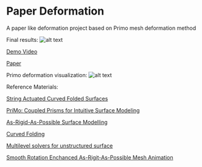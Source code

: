 # Paper Deformation
A paper like deformation project based on Primo mesh deformation method

Final results: 
![alt text](https://github.com/qingyouzhao/PaperDeformation/blob/master/images/teaser.png "Teaser")

[Demo Video](https://drive.google.com/open?id=1LaMJiDfBe-cz64l6tx2znnYdjXe_KVf5)

[Paper](https://drive.google.com/file/d/1KyaCO7eSPEd0aMMS6DFJbdxi874QqC3U/view?usp=sharing)

Primo deformation visualization:
![alt text](https://github.com/qingyouzhao/PaperDeformation/blob/master/images/curve3/curve3_90.png "90 degrees")



Reference Materials:

[String Actuated Curved Folded Surfaces](http://geometry.cs.ucl.ac.uk/projects/2017/string-actuated/)

[PriMo: Coupled Prisms for Intuitive Surface Modeling](http://lgg.epfl.ch/publications/2006/botsch_2006_PMO.pdf)

[As-Rigid-As-Possible Surface Modelling](https://www.igl.ethz.ch/projects/ARAP/arap_web.pdf)

[Curved Folding](http://graphics.stanford.edu/~niloy/research/folding/paper_docs/folding_sig_08.pdf)

[Multilevel solvers for unstructured surface](http://www.multires.caltech.edu/pubs/AkKhSc03_IrregMG.pdf)

[Smooth Rotation Enchanced As-Rigit-As-Possible Mesh Animation](http://homepages.ecs.vuw.ac.nz/~zl/publ/arap.pdf)

